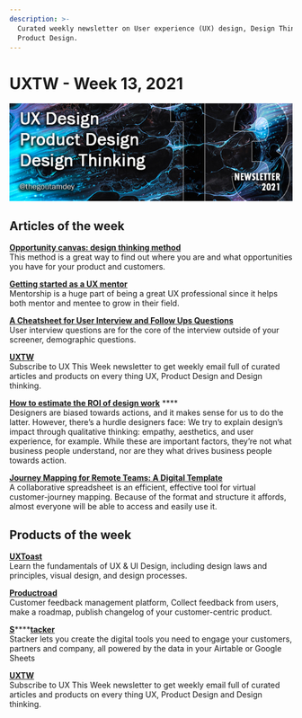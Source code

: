 ```yaml
---
description: >-
  Curated weekly newsletter on User experience (UX) design, Design Thinking and
  Product Design.
---
```


# UXTW - Week 13, 2021

![](../.gitbook/assets/newsletter-banner-2021-13.jpg)

## Articles of the week

[**Opportunity canvas: design thinking method**](https://bootcamp.uxdesign.cc/opportunity-canvas-design-thinking-method-4135ecf3a632/?ref=thegoutamdey)\
This method is a great way to find out where you are and what opportunities you have for your product and customers.

[**Getting started as a UX mentor**](https://ux.shopify.com/getting-started-as-a-ux-mentor-933d9d7320cc/?ref=thegoutamdey)\
Mentorship is a huge part of being a great UX professional since it helps both mentor and mentee to grow in their field.

[**A Cheatsheet for User Interview and Follow Ups Questions**](https://stephaniewalter.design/blog/a-cheatsheet-for-user-interview-and-follow-ups-questions/?ref=thegoutamdey)\
User interview questions are for the core of the interview outside of your screener, demographic questions.

[**UXTW**](https://gmail.us17.list-manage.com/subscribe?u=1b23fd286b43ac36e4acba123\&id=0009036f95)\
Subscribe to UX This Week newsletter  to get weekly email full of curated articles and products on every thing UX, Product Design and Design thinking.

[**How to estimate the ROI of design work**](https://www.invisionapp.com/inside-design/estimate-roi-design-work/?ref=thegoutamdey) **** \
Designers are biased towards actions, and it makes sense for us to do the latter. However, there’s a hurdle designers face: We try to explain design’s impact through qualitative thinking: empathy, aesthetics, and user experience, for example. While these are important factors, they’re not what business people understand, nor are they what drives business people towards action.

[**Journey Mapping for Remote Teams: A Digital Template**](https://www.nngroup.com/articles/journey-map-digital-template/?ref=thegoutamdey)\
A collaborative spreadsheet is an efficient, effective tool for virtual customer-journey mapping. Because of the format and structure it affords, almost everyone will be able to access and easily use it.

## Products of the week

[**UXToast** ](https://www.uxtoast.com/?ref=thegoutamdey)\
Learn the fundamentals of UX & UI Design, including design laws and principles, visual design, and design processes.

[**Productroad**](https://productroad.com/?ref=thegoutamdey)\
Customer feedback management platform, Collect feedback from users, make a roadmap, publish changelog of your customer-centric product.

[**S**](https://products.ls.graphics/uxflow/?ref=thegoutamdey)****[**tacker**](https://www.stackerhq.com/?ref=thegoutamdey.com)\
Stacker lets you create the digital tools you need to engage your customers, partners and company, all powered by the data in your Airtable or Google Sheets

[**UXTW**](https://gmail.us17.list-manage.com/subscribe?u=1b23fd286b43ac36e4acba123\&id=0009036f95)\
Subscribe to UX This Week newsletter  to get weekly email full of curated articles and products on every thing UX, Product Design and Design thinking.
